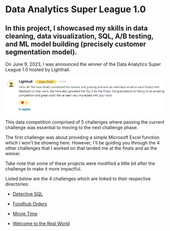 # Data Analytics Super League 1.0

In this project, I showcased my skills in data cleaning, data visualization, SQL, A/B testing, and ML model building (precisely customer segmentation model).
----

On June 9, 2023, I was announced the winner of the Data Analytics Super League 1.0 hosted by Lighthall. 

![](winning%20screenshot.PNG)

This data competition comprised of 5 challenges where passing the current challenge was essential to moving to the next challenge phase. 

The first challenge was about providing a simple Microsoft Excel function which I won't be showing here. However, I'll be guiding you through the 4 other challenges that I worked on that landed me at the finals and as the winner. 

Take note that some of these projects were modified a little bit after the challenge to make it more impactful.

Listed below are the 4 challenges which are linked to their respective directories:

- [Detective SQL](https://github.com/Nancy9ice/Data-Analytics-Super-League-1.0/tree/main/Detective-SQL)

- [Foodhub Orders](https://github.com/Nancy9ice/Data-Analytics-Super-League-1.0/tree/main/Foodhub-Orders)

- [Movie Time](https://github.com/Nancy9ice/Data-Analytics-Super-League-1.0/tree/main/Movie-Time)

- [Welcome to the Real World](https://github.com/Nancy9ice/Data-Analytics-Super-League-1.0/tree/main/Welcome-to-the-Real-World)
